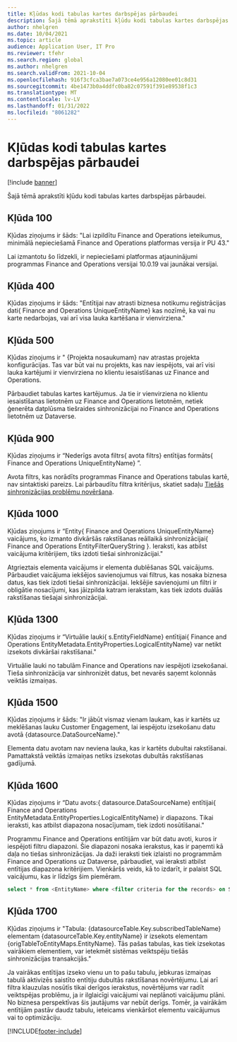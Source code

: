 ```yaml
---
title: Kļūdas kodi tabulas kartes darbspējas pārbaudei
description: Šajā tēmā aprakstīti kļūdu kodi tabulas kartes darbspējas pārbaudei.
author: nhelgren
ms.date: 10/04/2021
ms.topic: article
audience: Application User, IT Pro
ms.reviewer: tfehr
ms.search.region: global
ms.author: nhelgren
ms.search.validFrom: 2021-10-04
ms.openlocfilehash: 916f3cfca3bae7a073ce4e956a12080ee01c8d31
ms.sourcegitcommit: 4be1473b0a4ddfc0ba82c07591f391e89538f1c3
ms.translationtype: MT
ms.contentlocale: lv-LV
ms.lasthandoff: 01/31/2022
ms.locfileid: "8061282"
---
```

# <a name="errors-codes-for-the-table-map-health-check"></a>Kļūdas kodi tabulas kartes darbspējas pārbaudei

[!include [banner](../../includes/banner.md)]



Šajā tēmā aprakstīti kļūdu kodi tabulas kartes darbspējas pārbaudei.

## <a name="error-100"></a>Kļūda 100

Kļūdas ziņojums ir šāds: "Lai izpildītu Finance and Operations ieteikumus, minimālā nepieciešamā Finance and Operations platformas versija ir PU 43."

Lai izmantotu šo līdzekli, ir nepieciešami platformas atjauninājumi programmas Finance and Operations versijai 10.0.19 vai jaunākai versijai.

## <a name="error-400"></a>Kļūda 400

Kļūdas ziņojums ir šāds: "Entītijai nav atrasti biznesa notikumu reģistrācijas dati\{ Finance and Operations UniqueEntityName\} kas nozīmē, ka vai nu karte nedarbojas, vai arī visa lauka kartēšana ir vienvirziena."

## <a name="error-500"></a>Kļūda 500

Kļūdas ziņojums ir " \{Projekta nosaukumam\} nav atrastas projekta konfigurācijas. Tas var būt vai nu projekts, kas nav iespējots, vai arī visi lauka kartējumi ir vienvirziena no klientu iesaistīšanas uz Finance and Operations.

Pārbaudiet tabulas kartes kartējumus. Ja tie ir vienvirziena no klientu iesaistīšanas lietotnēm uz Finance and Operations lietotnēm, netiek ģenerēta datplūsma tiešraides sinhronizācijai no Finance and Operations lietotnēm uz Dataverse.

## <a name="error-900"></a>Kļūda 900

Kļūdas ziņojums ir “Nederīgs avota filtrs\{ avota filtrs\} entītijas formāts\{ Finance and Operations UniqueEntityName\} ”.

Avota filtrs, kas norādīts programmas Finance and Operations tabulas kartē, nav sintaktiski pareizs. Lai pārbaudītu filtra kritērijus, skatiet sadaļu [Tiešās sinhronizācijas problēmu novēršana](dual-write-troubleshooting-live-sync.md#live-synchronization-issues-that-are-caused-by-incorrect-query-filter-syntax-on-the-dual-write-maps).

## <a name="error-1000"></a>Kļūda 1000

Kļūdas ziņojums ir “Entity\{ Finance and Operations UniqueEntityName\} vaicājums, ko izmanto divkāršās rakstīšanas reāllaikā sinhronizācijai\{ Finance and Operations EntityFilterQueryString \}. Ieraksti, kas atbilst vaicājuma kritērijiem, tiks izdoti tiešai sinhronizācijai."

Atgrieztais elementa vaicājums ir elementa dublēšanas SQL vaicājums. Pārbaudiet vaicājuma iekšējos savienojumus vai filtrus, kas nosaka biznesa datus, kas tiek izdoti tiešai sinhronizācijai. Iekšējie savienojumi un filtri ir obligātie nosacījumi, kas jāizpilda katram ierakstam, kas tiek izdots duālās rakstīšanas tiešajai sinhronizācijai.

## <a name="error-1300"></a>Kļūda 1300

Kļūdas ziņojums ir “Virtuālie lauki\{ s.EntityFieldName\} entītijai\{ Finance and Operations EntityMetadata.EntityProperties.LogicalEntityName\} var netikt izsekots divkāršai rakstīšanai."

Virtuālie lauki no tabulām Finance and Operations nav iespējoti izsekošanai. Tieša sinhronizācija var sinhronizēt datus, bet nevarēs saņemt kolonnās veiktās izmaiņas.

## <a name="error-1500"></a>Kļūda 1500

Kļūdas ziņojums ir šāds: "Ir jābūt vismaz vienam laukam, kas ir kartēts uz meklēšanas lauku Customer Engagement, lai iespējotu izsekošanu datu avotā \{datasource.DataSourceName\}."

Elementa datu avotam nav neviena lauka, kas ir kartēts dubultai rakstīšanai. Pamattakstā veiktās izmaiņas netiks izsekotas dubultās rakstīšanas gadījumā.

## <a name="error-1600"></a>Kļūda 1600

Kļūdas ziņojums ir “Datu avots:\{ datasource.DataSourceName\} entītijai\{ Finance and Operations EntityMetadata.EntityProperties.LogicalEntityName\} ir diapazons. Tikai ieraksti, kas atbilst diapazona nosacījumam, tiek izdoti nosūtīšanai."

Programmu Finance and Operations entītijām var būt datu avoti, kuros ir iespējoti filtru diapazoni. Šie diapazoni nosaka ierakstus, kas ir paņemti kā daļa no tiešas sinhronizācijas. Ja daži ieraksti tiek izlaisti no programmām Finance and Operations uz Dataverse, pārbaudiet, vai ieraksti atbilst entītijas diapazona kritērijiem. Vienkāršs veids, kā to izdarīt, ir palaist SQL vaicājumu, kas ir līdzīgs šim piemēram.

```sql
select * from <EntityName> where <filter criteria for the records> on SQL.
```

## <a name="error-1700"></a>Kļūda 1700

Kļūdas ziņojums ir "Tabula: \{datasourceTable.Key.subscribedTableName\} elementam \{datasourceTable.Key.entityName\} ir izsekots elementam \{origTableToEntityMaps.EntityName\}. Tās pašas tabulas, kas tiek izsekotas vairākiem elementiem, var ietekmēt sistēmas veiktspēju tiešās sinhronizācijas transakcijās."

Ja vairākas entītijas izseko vienu un to pašu tabulu, jebkuras izmaiņas tabulā aktivizēs saistīto entītiju dubultās rakstīšanas novērtējumu. Lai arī filtra klauzulas nosūtīs tikai derīgos ierakstus, novērtējums var radīt veiktspējas problēmu, ja ir ilglaicīgi vaicājumi vai neplānoti vaicājumu plāni. No biznesa perspektīvas šis jautājums var nebūt derīgs. Tomēr, ja vairākām entītijām pastāv daudz tabulu, ieteicams vienkāršot elementu vaicājumus vai to optimizāciju.

[!INCLUDE[footer-include](../../../../includes/footer-banner.md)]

